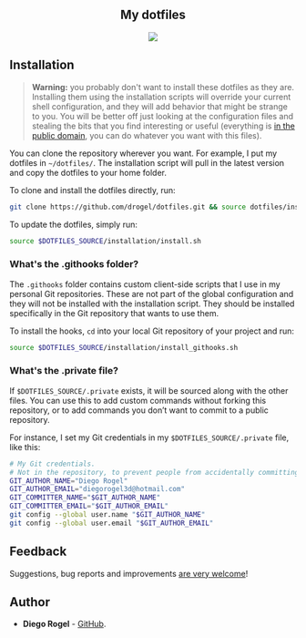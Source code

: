 <h2 align="center">My dotfiles</h2>
<p align="center">
  <img src="https://i.imgur.com/bIYCrP4.png">
</p>

## Installation

> **Warning:** you probably don't want to install these dotfiles as they are. Installing them using the installation scripts will override your current shell configuration, and they will add behavior that might be strange to you. You will be better off just looking at the configuration files and stealing the bits that you find interesting or useful (everything is [in the public domain](./LICENSE.md), you can do whatever you want with this files).

You can clone the repository wherever you want. For example, I put my dotfiles in `~/dotfiles/`. The installation script will pull in the latest version and copy the dotfiles to your home folder.

To clone and install the dotfiles directly, run:

```bash
git clone https://github.com/drogel/dotfiles.git && source dotfiles/installation/install.sh
```

To update the dotfiles, simply run:

```bash
source $DOTFILES_SOURCE/installation/install.sh
```

### What's the .githooks folder?

The `.githooks` folder contains custom client-side scripts that I use in my personal Git repositories. These are not part of the global configuration and they will not be installed with the installation script. They should be installed specifically in the Git repository that wants to use them.

To install the hooks, `cd` into your local Git repository of your project and run:

```bash
source $DOTFILES_SOURCE/installation/install_githooks.sh
```

### What's the .private file?

If `$DOTFILES_SOURCE/.private` exists, it will be sourced along with the other files. You can use this to add custom commands without forking this repository, or to add commands you don’t want to commit to a public repository.

For instance, I set my Git credentials in my `$DOTFILES_SOURCE/.private` file, like this:

```bash
# My Git credentials.
# Not in the repository, to prevent people from accidentally committing under my name.
GIT_AUTHOR_NAME="Diego Rogel"
GIT_AUTHOR_EMAIL="diegorogel3d@hotmail.com"
GIT_COMMITTER_NAME="$GIT_AUTHOR_NAME"
GIT_COMMITTER_EMAIL="$GIT_AUTHOR_EMAIL"
git config --global user.name "$GIT_AUTHOR_NAME"
git config --global user.email "$GIT_AUTHOR_EMAIL"
```

## Feedback

Suggestions, bug reports and improvements [are very welcome](https://github.com/drogel/dotfiles/issues)!

## Author

- **Diego Rogel** - [GitHub](https://github.com/drogel).
